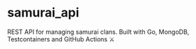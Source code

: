 # samurai_api
REST API for managing samurai clans. Built with Go, MongoDB, Testcontainers and GitHub Actions ⚔️
